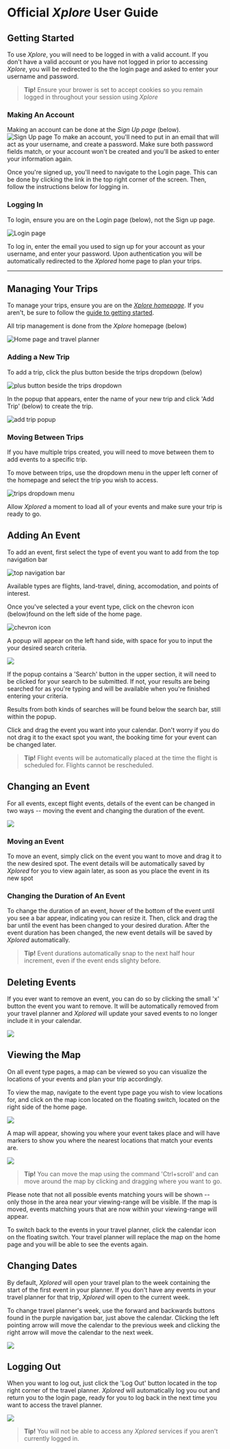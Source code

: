 # Official *Xplore* User Guide



## Getting Started

To use *Xplore*, you will need to be logged in with a valid account. If you don't have a valid account or you have not logged in prior to accessing *Xplore*, you will be redirected to the the login page and asked to enter your username and password.

> **Tip!** Ensure your brower is set to accept cookies so you remain logged in throughout your session using *Xplore*

### Making An Account

Making an account can be done at the *Sign Up page* (below).![Sign Up page](./readme-assets/signupPage.jpeg) To make an account, you'll need to put in an email that will act as your username, and create a password. Make sure both password fields match, or your account won't be created and you'll be asked to enter your information again.

Once you're signed up, you'll need to navigate to the Login page. This can be done by clicking the link in the top right corner of the screen. Then, follow the instructions below for logging in.

### Logging In

To login, ensure you are on the Login page (below), not the Sign up page.

![Login page](./readme-assets/loginPage.jpeg)

To log in, enter the email you used to sign up for your account as your username, and enter your password. Upon authentication you will be automatically redirected to the *Xplored* home page to plan your trips.

----

## Managing Your Trips

To manage your trips, ensure you are on the [*Xplore homepage*](www.ADDRESSHERE.com). If you aren't, be sure to follow the [guide to getting started](#getting-started).

All trip management is done from the *Xplore* homepage (below)

![Home page and travel planner](./readme-assets/homePage.jpeg)

### Adding a New Trip

To add a trip, click the plus button beside the trips dropdown (below)

![plus button beside the trips dropdown](./readme-assets/dropdown.png)

In the popup that appears, enter the name of your new trip and click 'Add Trip' (below) to create the trip.

![add trip popup](./readme-assets/addTripPopup.jpeg)


### Moving Between Trips

If you have multiple trips created, you will need to move between them to add events to a specific trip.

To move between trips, use the dropdown menu in the upper left corner of the homepage and select the trip you wish to access.

![trips dropdown menu](./readme-assets/dropdown.png)

 Allow *Xplored* a moment to load all of your events and make sure your trip is ready to go.

## Adding An Event

To add an event, first select the type of event you want to add from the top navigation bar


![top navigation bar](./readme-assets/subNav.jpeg)

 Available types are flights, land-travel, dining, accomodation, and points of interest.

Once you've selected a your event type, click on the chevron icon (below)found on the left side of the home page.

 ![chevron icon](./readme-assets/sidepanelChevron.png)

 A popup will appear on the left hand side, with space for you to input the your desired search criteria.

![](./readme-assets/sidePopup.jpeg)

 If the popup contains a 'Search' button in the upper section, it will need to be clicked for your search to be submitted. If not, your results are being searched for as you're typing and will be available when you're finished entering your criteria.

Results from both kinds of searches will be found below the search bar, still within the popup.

 Click and drag the event you want into your calendar. Don't worry if you do not drag it to the exact spot you want, the booking time for your event can be changed later.

>**Tip!** Flight events will be automatically placed at the time the flight is scheduled for. Flights cannot be rescheduled.

## Changing an Event

For all events, except flight events, details of the event can be changed in two ways -- moving the event and changing the duration of the event.

![](./readme-assets/plannerEvents.png)

### Moving an Event

To move an event, simply click on the event you want to move and drag it to the new desired spot. The event details will be automatically saved by *Xplored* for you to view again later, as soon as you place the event in its new spot

### Changing the Duration of An Event

To change the duration of an event, hover of the bottom of the event until you see a bar appear, indicating you can resize it. Then, click and drag the bar until the event has been changed to your desired duration. After the event duration has been changed, the new event details will be saved by *Xplored* automatically.

>**Tip!** Event durations automatically snap to the next half hour increment, even if the event ends slighty before.

## Deleting Events

If you ever want to remove an event, you can do so by clicking the small 'x' button the event you want to remove. It will be automatically removed from your travel planner and *Xplored* will update your saved events to no longer include it in your calendar.

![](./readme-assets/event.png)

## Viewing the Map

On all event type pages, a map can be viewed so you can visualize the locations of your events and plan your trip accordingly.

To view the map, navigate to the event type page you wish to view locations for, and click on the map icon located on the floating switch, located on the right side of the home page.

![](./readme-assets/plannerSwitcher.jpeg)

 A map will appear, showing you where your event takes place and will have markers to show you where the nearest locations that match your events are.

 ![](./readme-assets/mapPage.jpeg)

>**Tip!** You can move the map using the command 'Ctrl+scroll' and can move around the map by clicking and dragging where you want to go.

Please note that not all possible events matching yours will be shown -- only those in the area near your viewing-range will be visible. If the map is moved, events matching yours that are now within your viewing-range will appear.

To switch back to the events in your travel planner, click the calendar icon on the floating switch. Your travel planner will replace the map on the home page and you will be able to see the events again.

## Changing Dates

By default, *Xplored* will open your travel plan to the week containing the start of the first event in your planner. If you don't have any events in your travel planner for that trip, *Xplored* will open to the current week.

To change travel planner's week, use the forward and backwards buttons found in the purple navigation bar, just above the calendar. Clicking the left pointing arrow will move the calendar to the previous week and clicking the right arrow will move the calendar to the next week.

![](./readme-assets/swapWeeks.jpeg)

## Logging Out

When you want to log out, just click the 'Log Out' button located in the top right corner of the travel planner. *Xplored* will automatically log you out and return you to the login page, ready for you to log back in the next time you want to access the travel planner.

![](./readme-assets/logout.jpeg)

> **Tip!** You will not be able to access any *Xplored* services if you aren't currently logged in.
